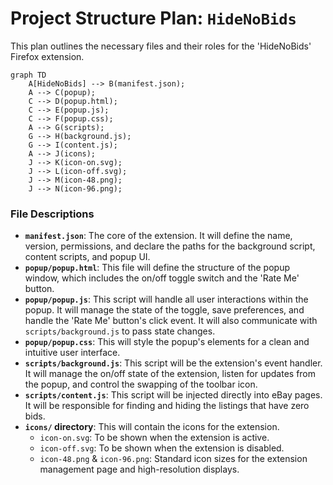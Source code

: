 # Project Structure Plan: `HideNoBids`

This plan outlines the necessary files and their roles for the 'HideNoBids' Firefox extension.

```mermaid
graph TD
    A[HideNoBids] --> B(manifest.json);
    A --> C(popup);
    C --> D(popup.html);
    C --> E(popup.js);
    C --> F(popup.css);
    A --> G(scripts);
    G --> H(background.js);
    G --> I(content.js);
    A --> J(icons);
    J --> K(icon-on.svg);
    J --> L(icon-off.svg);
    J --> M(icon-48.png);
    J --> N(icon-96.png);
```

### File Descriptions

*   **`manifest.json`**: The core of the extension. It will define the name, version, permissions, and declare the paths for the background script, content scripts, and popup UI.
*   **`popup/popup.html`**: This file will define the structure of the popup window, which includes the on/off toggle switch and the 'Rate Me' button.
*   **`popup/popup.js`**: This script will handle all user interactions within the popup. It will manage the state of the toggle, save preferences, and handle the 'Rate Me' button's click event. It will also communicate with `scripts/background.js` to pass state changes.
*   **`popup/popup.css`**: This will style the popup's elements for a clean and intuitive user interface.
*   **`scripts/background.js`**: This script will be the extension's event handler. It will manage the on/off state of the extension, listen for updates from the popup, and control the swapping of the toolbar icon.
*   **`scripts/content.js`**: This script will be injected directly into eBay pages. It will be responsible for finding and hiding the listings that have zero bids.
*   **`icons/` directory**: This will contain the icons for the extension.
    *   `icon-on.svg`: To be shown when the extension is active.
    *   `icon-off.svg`: To be shown when the extension is disabled.
    *   `icon-48.png` & `icon-96.png`: Standard icon sizes for the extension management page and high-resolution displays.